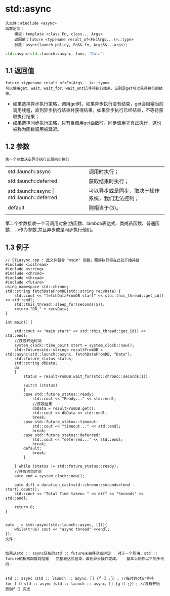 # std::async
    头文件：#include <async>
    函数定义：
        模板：template <class Fn, class... Args>
        返回值：future <typename result_of<Fn(Args...)>::type> 
        参数：async(launch policy, Fn&& fn, Args&&...args);
```cpp
std::async(std::launch::async, func, "Data")
```
## 1.1 返回值 
    future <typename result_of<Fn(Args...)>::type> 
    可以使用get、wait、wait_for、wait_until等待执行结束，区别是get可以获得执行的结果。
* 如果选择异步执行策略，调用get时，如果异步执行没有结束，get会阻塞当前调用线程，直到异步执行结束并获得结果。如果异步执行已经结束，不等待获取执行结果；
* 如果选择同步执行策略，只有当调用get函数时，同步调用才真正执行，这也被称为函数调用被延迟。
## 1.2 参数 
    第一个参数决定异步执行还是同步执行
|||
|---|---
|std::launch::async| 调用时执行；
|std::launch::deferred|获取结果时执行；
|std::launch::async \| std::launch::deferred| 可以异步或是同步，取决于操作系统，我们无法控制；
|default|则相当于(3)。
||
第二个参数接收一个可调用对象(仿函数、lambda表达式、类成员函数、普通函数......)作为参数,并且异步或是同步执行他们。

## 1.3 例子
```cpp{.line-numbers}
// STLasync.cpp : 此文件包含 "main" 函数。程序执行将在此处开始并结
#include <iostream>
#include <string>
#include <chrono>
#include <thread>
#include <future>
using namespace std::chrono;
std::string fetchDataFromDB(std::string recvData) {
    std::cout << "fetchDataFromDB start" << std::this_thread::get_id() << std::endl;
    std::this_thread::sleep_for(seconds(5));
    return "DB_" + recvData;
}

int main() {

    std::cout << "main start" << std::this_thread::get_id() << std::endl;
    //获取开始时间
    system_clock::time_point start = system_clock::now();
    std::future<std::string> resultFromDB = std::async(std::launch::async, fetchDataFromDB, "Data");
    std::future_status status;
    std::string dbData;
    do
    {
        status = resultFromDB.wait_for(std::chrono::seconds(1));

        switch (status)
        {
        case std::future_status::ready:
            std::cout << "Ready..." << std::endl;
            //获取结果
            dbData = resultFromDB.get();
            std::cout << dbData << std::endl;
            break;
        case std::future_status::timeout:
            std::cout << "timeout..." << std::endl;
            break;
        case std::future_status::deferred:
            std::cout << "deferred..." << std::endl;
            break;
        default:
            break;
        }

    } while (status != std::future_status::ready);
    //获取结束时间
    auto end = system_clock::now();

    auto diff = duration_cast<std::chrono::seconds>(end - start).count();
    std::cout << "Total Time taken= " << diff << "Seconds" << std::endl;

    return 0;
}
```
```cpp{.line-numbers}

auto _ = std::async(std::launch::async, [](){ 
    while(true) cout << "async thread" <<endl; 
});
文件：

  
如果从std :: async获取的std :: future未被移动或绑定   对于一个引用，std :: future的析构函数将阻塞   完整表达式结束，直到异步操作完成，   基本上制作以下同步代码：

     
std :: async（std :: launch :: async，[] {f（）;}）; //临时的dtor等待   for f（）std :: async（std :: launch :: async，[] {g（）;}）; //没有开始   直到f（）完成
```